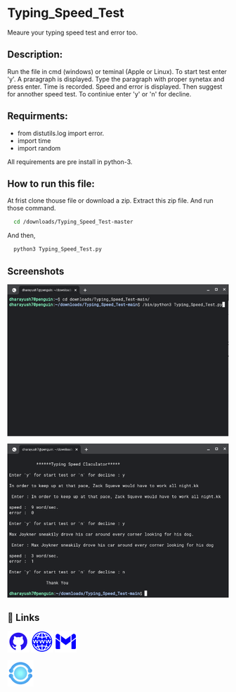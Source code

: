 
# Typing_Speed_Test

Meaure your typing speed test and error too.


## Description:

Run the file in cmd (windows) or teminal (Apple or Linux). To start test enter 'y'. A praragraph is displayed. Type the paragraph with proper synetax and press enter.  Time is recorded. Speed and error is displayed.  Then suggest for annother speed test. To continiue enter 'y' or 'n' for decline.



## Requirments:



- from distutils.log import error.
- import time
- import random

All requirements are pre install in python-3.


## How to run this file:

At frist clone thouse file or download a zip. Extract this zip file.
And run those command. 

```bash
  cd /downloads/Typing_Speed_Test-master
```
And then, 
```bash
  python3 Typing_Speed_Test.py
```
## Screenshots

![App Screenshot](https://github.com/dharayush7/pyimage/blob/image/Typing_Speed_Test/image2.png?raw=true)
 
![App Screenshot](https://github.com/dharayush7/pyimage/blob/image/Typing_Speed_Test/image1.png?raw=true)


## 🔗 Links
[![github](https://github.com/dharayush7/pyimage/blob/image/Icons/github.png?raw=true)](https://github.com/dharayush7)
[![Website](https://github.com/dharayush7/pyimage/blob/image/Icons/website.png?raw=true)](#)
[![gmail](https://github.com/dharayush7/pyimage/blob/image/Icons/gmail.png?raw=true)](mailto:ayushdh2@gmail.com)


![Logo](https://github.com/dharayush7/pyimage/blob/image/Icons/logo.png?raw=true)

